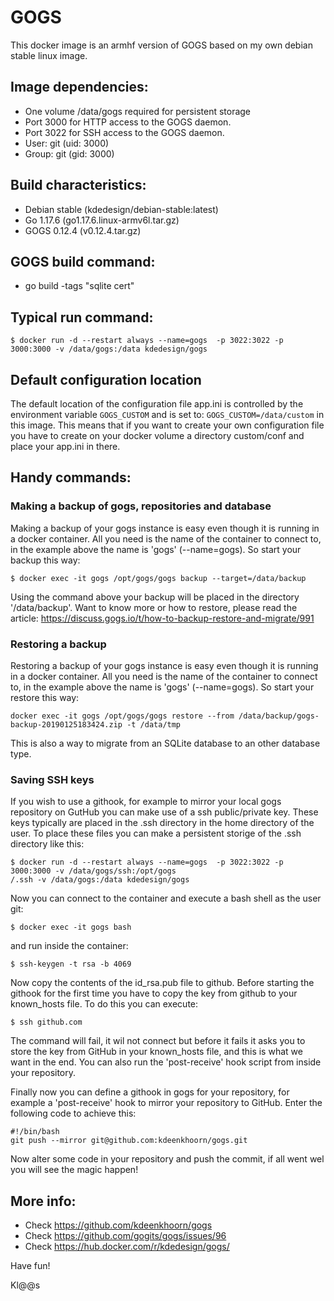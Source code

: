 # GOGS
This docker image is an armhf version of GOGS based on my own debian stable linux image.

## Image dependencies:
- One volume /data/gogs required for persistent storage
- Port 3000 for HTTP access to the GOGS daemon.
- Port 3022 for SSH access to the GOGS daemon.
- User: git (uid: 3000)
- Group: git (gid: 3000)


## Build characteristics:
- Debian stable (kdedesign/debian-stable:latest)
- Go 1.17.6 (go1.17.6.linux-armv6l.tar.gz)
- GOGS 0.12.4 (v0.12.4.tar.gz)

## GOGS build command:
- go build -tags "sqlite cert"

## Typical run command:
```
$ docker run -d --restart always --name=gogs  -p 3022:3022 -p 3000:3000 -v /data/gogs:/data kdedesign/gogs
```

## Default configuration location
The default location of the configuration file app.ini is controlled by the environment variable `GOGS_CUSTOM` and is set to: `GOGS_CUSTOM=/data/custom` in this image.
This means that if you want to create your own configuration file you have to create on your docker volume a directory custom/conf and place your app.ini in there.

## Handy commands:
### Making a backup of gogs, repositories and database
Making a backup of your gogs instance is easy even though it is running in a docker container. All you need is the name of the container to connect to, in the example above the name is 'gogs' (--name=gogs). So start your backup this way:

```
$ docker exec -it gogs /opt/gogs/gogs backup --target=/data/backup
```
Using the command above your backup will be placed in the directory '/data/backup'.
Want to know more or how to restore, please read the article: https://discuss.gogs.io/t/how-to-backup-restore-and-migrate/991

### Restoring a backup
Restoring a backup of your gogs instance is easy even though it is running in a docker container. All you need is the name of the container to connect to, in the example above the name is 'gogs' (--name=gogs). So start your restore this way:
```
docker exec -it gogs /opt/gogs/gogs restore --from /data/backup/gogs-backup-20190125183424.zip -t /data/tmp
```
This is also a way to migrate from an SQLite database to an other database type. 

### Saving SSH keys
If you wish to use a githook, for example to mirror your local gogs repository on GutHub you can make use of a ssh public/private key. These keys typically are placed in the .ssh directory in the home directory of the user.
To place these files you can make a persistent storige of the .ssh directory like this:
```
$ docker run -d --restart always --name=gogs  -p 3022:3022 -p 3000:3000 -v /data/gogs/ssh:/opt/gogs
/.ssh -v /data/gogs:/data kdedesign/gogs
```
Now you can connect to the container and execute a bash shell as the user git:
```
$ docker exec -it gogs bash
```
and run inside the container:
```
$ ssh-keygen -t rsa -b 4069
```
Now copy the contents of the id_rsa.pub file to github.
Before starting the githook for the first time you have to copy the key from github to your known_hosts file.
To do this you can execute:
```
$ ssh github.com
```
The command will fail, it wil not connect but before it fails it asks you to store the key from GitHub in your known_hosts file, and this is what we want in the end.
You can also run the 'post-receive' hook script from inside your repository.

Finally now you can define a githook in gogs for your repository, for example a 'post-receive' hook to mirror your repository to GitHub. Enter the following code to achieve this:
```
#!/bin/bash
git push --mirror git@github.com:kdeenkhoorn/gogs.git
```
Now alter some code in your repository and push the commit, if all went wel you will see the magic happen!

## More info:
- Check https://github.com/kdeenkhoorn/gogs
- Check https://github.com/gogits/gogs/issues/96
- Check https://hub.docker.com/r/kdedesign/gogs/

Have fun!

Kl@@s
